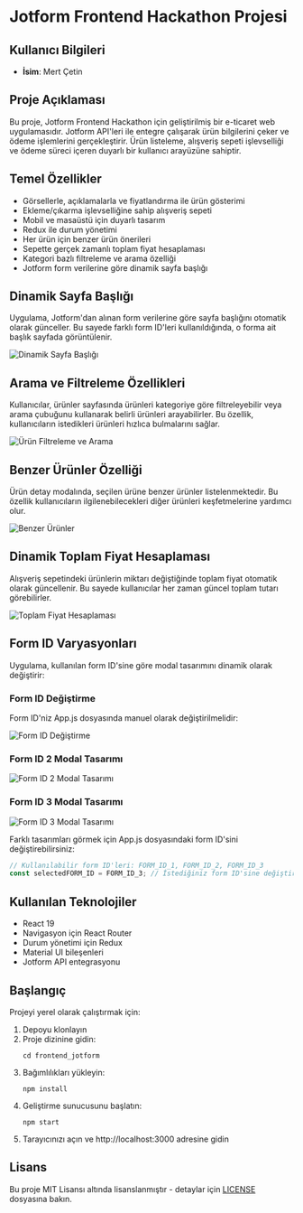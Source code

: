 # Jotform Frontend Hackathon Projesi

## Kullanıcı Bilgileri

-   **İsim**: Mert Çetin

## Proje Açıklaması

Bu proje, Jotform Frontend Hackathon için geliştirilmiş bir e-ticaret web uygulamasıdır. Jotform API'leri ile entegre çalışarak ürün bilgilerini çeker ve ödeme işlemlerini gerçekleştirir. Ürün listeleme, alışveriş sepeti işlevselliği ve ödeme süreci içeren duyarlı bir kullanıcı arayüzüne sahiptir.

## Temel Özellikler

-   Görsellerle, açıklamalarla ve fiyatlandırma ile ürün gösterimi
-   Ekleme/çıkarma işlevselliğine sahip alışveriş sepeti
-   Mobil ve masaüstü için duyarlı tasarım
-   Redux ile durum yönetimi
-   Her ürün için benzer ürün önerileri
-   Sepette gerçek zamanlı toplam fiyat hesaplaması
-   Kategori bazlı filtreleme ve arama özelliği
-   Jotform form verilerine göre dinamik sayfa başlığı

## Dinamik Sayfa Başlığı

Uygulama, Jotform'dan alınan form verilerine göre sayfa başlığını otomatik olarak günceller. Bu sayede farklı form ID'leri kullanıldığında, o forma ait başlık sayfada görüntülenir.

![Dinamik Sayfa Başlığı](screenshots/dynamic_title.png)

## Arama ve Filtreleme Özellikleri

Kullanıcılar, ürünler sayfasında ürünleri kategoriye göre filtreleyebilir veya arama çubuğunu kullanarak belirli ürünleri arayabilirler. Bu özellik, kullanıcıların istedikleri ürünleri hızlıca bulmalarını sağlar.

![Ürün Filtreleme ve Arama](screenshots/product_filter_search.png)

## Benzer Ürünler Özelliği

Ürün detay modalında, seçilen ürüne benzer ürünler listelenmektedir. Bu özellik kullanıcıların ilgilenebilecekleri diğer ürünleri keşfetmelerine yardımcı olur.

![Benzer Ürünler](screenshots/similar_products.png)

## Dinamik Toplam Fiyat Hesaplaması

Alışveriş sepetindeki ürünlerin miktarı değiştiğinde toplam fiyat otomatik olarak güncellenir. Bu sayede kullanıcılar her zaman güncel toplam tutarı görebilirler.

![Toplam Fiyat Hesaplaması](screenshots/total_price.png)

## Form ID Varyasyonları

Uygulama, kullanılan form ID'sine göre modal tasarımını dinamik olarak değiştirir:

### Form ID Değiştirme

Form ID'niz App.js dosyasında manuel olarak değiştirilmelidir:

![Form ID Değiştirme](screenshots/to_change_form_id.png)

### Form ID 2 Modal Tasarımı

![Form ID 2 Modal Tasarımı](screenshots/form_id_2_modal.png)

### Form ID 3 Modal Tasarımı

![Form ID 3 Modal Tasarımı](screenshots/form_id_3_modal.png)

Farklı tasarımları görmek için App.js dosyasındaki form ID'sini değiştirebilirsiniz:

```javascript
// Kullanılabilir form ID'leri: FORM_ID_1, FORM_ID_2, FORM_ID_3
const selectedFORM_ID = FORM_ID_3; // İstediğiniz form ID'sine değiştirin
```

## Kullanılan Teknolojiler

-   React 19
-   Navigasyon için React Router
-   Durum yönetimi için Redux
-   Material UI bileşenleri
-   Jotform API entegrasyonu

## Başlangıç

Projeyi yerel olarak çalıştırmak için:

1. Depoyu klonlayın
2. Proje dizinine gidin:
    ```
    cd frontend_jotform
    ```
3. Bağımlılıkları yükleyin:
    ```
    npm install
    ```
4. Geliştirme sunucusunu başlatın:
    ```
    npm start
    ```
5. Tarayıcınızı açın ve http://localhost:3000 adresine gidin

## Lisans

Bu proje MIT Lisansı altında lisanslanmıştır - detaylar için [LICENSE](LICENSE) dosyasına bakın.
